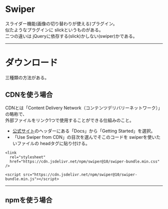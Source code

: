 # Swiper
スライダー機能(画像の切り替わりが使える)プラグイン。  
似たようなプラグインに slickというものがある。  
二つの違いは jQueryに依存する(slick)かしない(swiper)かである。
***

# ダウンロード
三種類の方法がある。

## CDNを使う場合
CDNとは「Content Delivery Network（コンテンツデリバリーネットワーク）」の略称で、  
外部ファイルをリンク1つで使用することができる仕組みのこと。  
  
- [公式サイト](https://swiperjs.com/)のヘッダーにある「Docs」から「Getting Started」を選択。
- 「Use Swiper from CDN」の目次を選んでそこのコードを swiperを使いたいファイルの headタグに貼り付ける。
~~~
<link
  rel="stylesheet"
  href="https://cdn.jsdelivr.net/npm/swiper@10/swiper-bundle.min.css"
/>

<script src="https://cdn.jsdelivr.net/npm/swiper@10/swiper-bundle.min.js"></script>
~~~
***

## npmを使う場合
